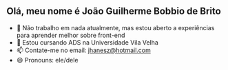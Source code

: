 ## Olá, meu nome é João Guilherme Bobbio de Brito

- 🔭 Não trabalho em nada atualmente, mas estou aberto a experiências para aprender melhor sobre front-end
- 🌱 Estou cursando ADS na Universidade Vila Velha
- 📫 Contate-me no email: jhanesz@hotmail.com
- 😄 Pronouns: ele/dele
